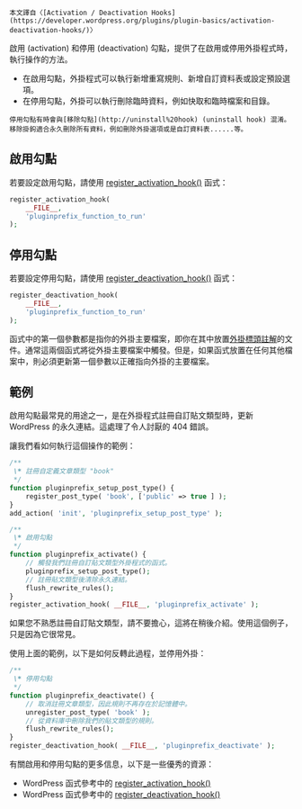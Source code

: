 ``` Block:InfoCallout
本文譯自〈[Activation / Deactivation Hooks](https://developer.wordpress.org/plugins/plugin-basics/activation-deactivation-hooks/)〉
```

啟用 (activation) 和停用 (deactivation) 勾點，提供了在啟用或停用外掛程式時，執行操作的方法。

* 在啟用勾點，外掛程式可以執行新增重寫規則、新增自訂資料表或設定預設選項。
* 在停用勾點，外掛可以執行刪除臨時資料，例如快取和臨時檔案和目錄。

```Block:InfoCallout
停用勾點有時會與[移除勾點](http://uninstall%20hook) (uninstall hook) 混淆。移除掛鉤適合永久刪除所有資料，例如刪除外掛選項或是自訂資料表......等。
```

啟用勾點
----

若要設定啟用勾點，請使用 [register_activation_hook()](https://developer.wordpress.org/reference/functions/register_activation_hook/) 函式：

``` PHP
register_activation_hook(
	__FILE__,
	'pluginprefix_function_to_run'
);
```

停用勾點
----

若要設定停用勾點，請使用 [register_deactivation_hook()](https://developer.wordpress.org/reference/functions/register_deactivation_hook/) 函式：

```PHP
register_deactivation_hook(
	__FILE__,
	'pluginprefix_function_to_run'
);
```

函式中的第一個參數都是指你的外掛主要檔案，即你在其中放置[外掛標頭註解](https://developer.wordpress.org/plugins/the-basics/header-requirements/)的文件。通常這兩個函式將從外掛主要檔案中觸發。但是，如果函式放置在任何其他檔案中，則必須更新第一個參數以正確指向外掛的主要檔案。

範例
--

啟用勾點最常見的用途之一，是在外掛程式註冊自訂貼文類型時，更新 WordPress 的永久連結。這處理了令人討厭的 404 錯誤。

讓我們看如何執行這個操作的範例：

``` PHP
/**
 \* 註冊自定義文章類型 "book" 
 */
function pluginprefix_setup_post_type() {
	register_post_type( 'book', ['public' => true ] ); 
} 
add_action( 'init', 'pluginprefix_setup_post_type' );
```

``` PHP
/**
 \* 啟用勾點
 */
function pluginprefix_activate() { 
	// 觸發我們註冊自訂貼文類型外掛程式的函式。
	pluginprefix_setup_post_type(); 
	// 註冊貼文類型後清除永久連結。
	flush_rewrite_rules(); 
}
register_activation_hook( __FILE__, 'pluginprefix_activate' );
```

如果您不熟悉註冊自訂貼文類型，請不要擔心，這將在稍後介紹。使用這個例子，只是因為它很常見。

使用上面的範例，以下是如何反轉此過程，並停用外掛：

``` PHP
/**
 \* 停用勾點
 */
function pluginprefix_deactivate() {
	// 取消註冊文章類型，因此規則不再存在於記憶體中。
	unregister_post_type( 'book' );
	// 從資料庫中刪除我們的貼文類型的規則。
	flush_rewrite_rules();
}
register_deactivation_hook( __FILE__, 'pluginprefix_deactivate' );
```

有關啟用和停用勾點的更多信息，以下是一些優秀的資源：

* WordPress 函式參考中的 [register_activation_hook()](https://developer.wordpress.org/reference/functions/register_activation_hook/)
* WordPress 函式參考中的 [register_deactivation_hook()](https://developer.wordpress.org/reference/functions/register_deactivation_hook/)
